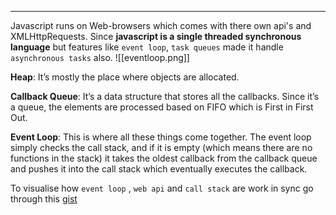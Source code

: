 ******
Javascript runs on Web-browsers which comes with there own api's and XMLHttpRequests. Since **javascript is a single threaded synchronous language** but features like `event loop`, `task queues` made it handle `asynchronous tasks` also.
![[eventloop.png]]

**Heap**: It’s mostly the place where objects are allocated.

**Callback Queue**: It’s a data structure that stores all the callbacks. Since it’s a queue, the elements are processed based on FIFO which is First in First Out.

**Event Loop**: This is where all these things come together. The event loop simply checks the call stack, and if it is empty (which means there are no functions in the stack) it takes the oldest callback from the callback queue and pushes it into the call stack which eventually executes the callback.

To visualise how `event loop` , `web api` and `call stack` are work in sync go through this [gist](https://gist.github.com/jesstelford/9a35d20a2aa044df8bf241e00d7bc2d0)
